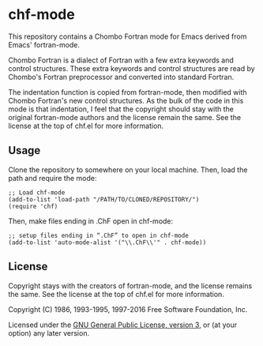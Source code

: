# chf-mode

This repository contains a Chombo Fortran mode for Emacs derived from Emacs' fortran-mode.

Chombo Fortran is a dialect of Fortran with a few extra keywords and control structures. 
These extra keywords and control structures are read by Chombo's Fortran preprocessor and converted into standard Fortran.

The indentation function is copied from fortran-mode, then modified with Chombo Fortran's new control structures.
As the bulk of the code in this mode is that indentation, I feel that the copyright should stay with the original fortran-mode authors and the license remain the same.
See the license at the top of chf.el for more information.

## Usage

Clone the repository to somewhere on your local machine.
Then, load the path and require the mode:

    ;; Load chf-mode
    (add-to-list 'load-path "/PATH/TO/CLONED/REPOSITORY/")
    (require 'chf)

Then, make files ending in .ChF open in chf-mode:

    ;; setup files ending in “.ChF” to open in chf-mode
    (add-to-list 'auto-mode-alist '("\\.ChF\\'" . chf-mode))

## License

Copyright stays with the creators of fortran-mode, and the license remains the same.
See the license at the top of chf.el for more information.

Copyright (C) 1986, 1993-1995, 1997-2016 Free Software Foundation, Inc.

Licensed under the [GNU General Public License, version 3](http://www.gnu.org/licenses/gpl-3.0.html), or (at your option) any later version.
